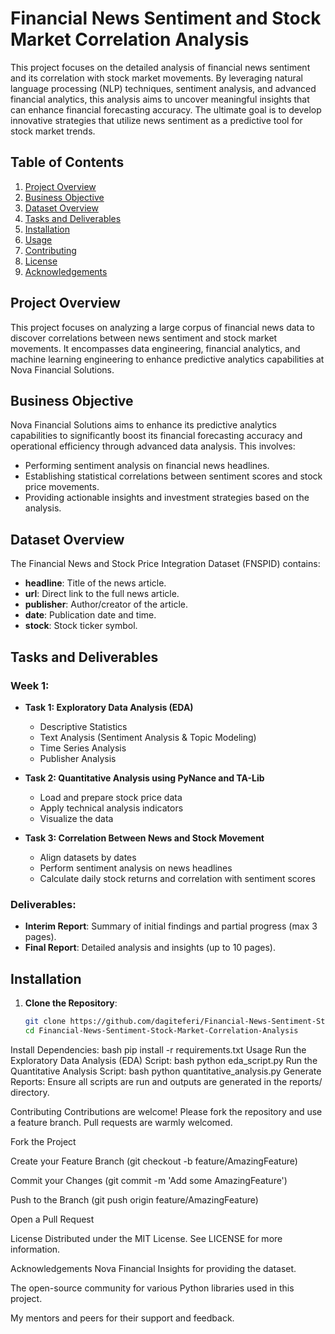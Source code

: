 # Financial News Sentiment and Stock Market Correlation Analysis

This project focuses on the detailed analysis of financial news sentiment and its correlation with stock market movements. By leveraging natural language processing (NLP) techniques, sentiment analysis, and advanced financial analytics, this analysis aims to uncover meaningful insights that can enhance financial forecasting accuracy. The ultimate goal is to develop innovative strategies that utilize news sentiment as a predictive tool for stock market trends.

## Table of Contents

1. [Project Overview](#project-overview)
2. [Business Objective](#business-objective)
3. [Dataset Overview](#dataset-overview)
4. [Tasks and Deliverables](#tasks-and-deliverables)
5. [Installation](#installation)
6. [Usage](#usage)
7. [Contributing](#contributing)
8. [License](#license)
9. [Acknowledgements](#acknowledgements)

## Project Overview

This project focuses on analyzing a large corpus of financial news data to discover correlations between news sentiment and stock market movements. It encompasses data engineering, financial analytics, and machine learning engineering to enhance predictive analytics capabilities at Nova Financial Solutions.

## Business Objective

Nova Financial Solutions aims to enhance its predictive analytics capabilities to significantly boost its financial forecasting accuracy and operational efficiency through advanced data analysis. This involves:
- Performing sentiment analysis on financial news headlines.
- Establishing statistical correlations between sentiment scores and stock price movements.
- Providing actionable insights and investment strategies based on the analysis.

## Dataset Overview

The Financial News and Stock Price Integration Dataset (FNSPID) contains:
- **headline**: Title of the news article.
- **url**: Direct link to the full news article.
- **publisher**: Author/creator of the article.
- **date**: Publication date and time.
- **stock**: Stock ticker symbol.

## Tasks and Deliverables

### Week 1:

- **Task 1: Exploratory Data Analysis (EDA)**
  - Descriptive Statistics
  - Text Analysis (Sentiment Analysis & Topic Modeling)
  - Time Series Analysis
  - Publisher Analysis

- **Task 2: Quantitative Analysis using PyNance and TA-Lib**
  - Load and prepare stock price data
  - Apply technical analysis indicators
  - Visualize the data

- **Task 3: Correlation Between News and Stock Movement**
  - Align datasets by dates
  - Perform sentiment analysis on news headlines
  - Calculate daily stock returns and correlation with sentiment scores

### Deliverables:
- **Interim Report**: Summary of initial findings and partial progress (max 3 pages).
- **Final Report**: Detailed analysis and insights (up to 10 pages).

## Installation

1. **Clone the Repository**:
   ```bash
   git clone https://github.com/dagiteferi/Financial-News-Sentiment-Stock-Market-Correlation-Analysis.git
   cd Financial-News-Sentiment-Stock-Market-Correlation-Analysis

Install Dependencies:
bash
pip install -r requirements.txt
Usage
Run the Exploratory Data Analysis (EDA) Script:
bash
python eda_script.py
Run the Quantitative Analysis Script:
bash
python quantitative_analysis.py
Generate Reports:
Ensure all scripts are run and outputs are generated in the reports/ directory.

Contributing
Contributions are welcome! Please fork the repository and use a feature branch. Pull requests are warmly welcomed.

Fork the Project

Create your Feature Branch (git checkout -b feature/AmazingFeature)

Commit your Changes (git commit -m 'Add some AmazingFeature')

Push to the Branch (git push origin feature/AmazingFeature)

Open a Pull Request

License
Distributed under the MIT License. See LICENSE for more information.

Acknowledgements
Nova Financial Insights for providing the dataset.

The open-source community for various Python libraries used in this project.

My mentors and peers for their support and feedback.
